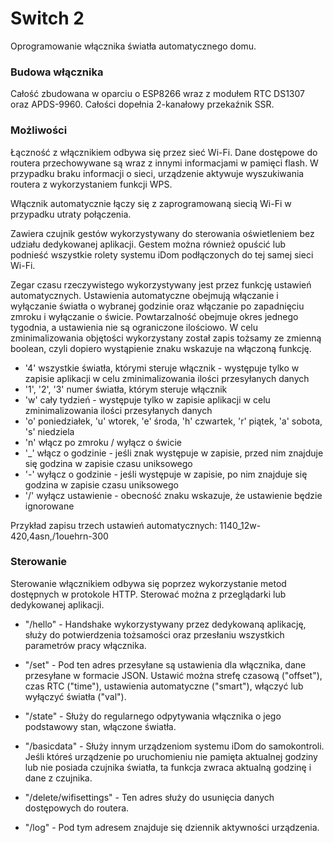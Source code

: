 # Switch 2
Oprogramowanie włącznika światła automatycznego domu.

### Budowa włącznika
Całość zbudowana w oparciu o ESP8266 wraz z modułem RTC DS1307 oraz APDS-9960. Całości dopełnia 2-kanałowy przekaźnik SSR.

### Możliwości
Łączność z włącznikiem odbywa się przez sieć Wi-Fi.
Dane dostępowe do routera przechowywane są wraz z innymi informacjami w pamięci flash.
W przypadku braku informacji o sieci, urządzenie aktywuje wyszukiwania routera z wykorzystaniem funkcji WPS.

Włącznik automatycznie łączy się z zaprogramowaną siecią Wi-Fi w przypadku utraty połączenia.

Zawiera czujnik gestów wykorzystywany do sterowania oświetleniem bez udziału dedykowanej aplikacji. Gestem można również opuścić lub podnieść wszystkie rolety systemu iDom podłączonych do tej samej sieci Wi-Fi.

Zegar czasu rzeczywistego wykorzystywany jest przez funkcję ustawień automatycznych.
Ustawienia automatyczne obejmują włączanie i wyłączanie światła o wybranej godzinie oraz włączanie po zapadnięciu zmroku i wyłączanie o świcie. Powtarzalność obejmuje okres jednego tygodnia, a ustawienia nie są ograniczone ilościowo. W celu zminimalizowania objętości wykorzystany został zapis tożsamy ze zmienną boolean, czyli dopiero wystąpienie znaku wskazuje na włączoną funkcję.

* '4' wszystkie światła, którymi steruje włącznik - występuje tylko w zapisie aplikacji w celu zminimalizowania ilości przesyłanych danych
* '1', '2', '3' numer światła, którym steruje włącznik
* 'w' cały tydzień - występuje tylko w zapisie aplikacji w celu zminimalizowania ilości przesyłanych danych
* 'o' poniedziałek, 'u' wtorek, 'e' środa, 'h' czwartek, 'r' piątek, 'a' sobota, 's' niedziela
* 'n' włącz po zmroku / wyłącz o świcie
* '_' włącz o godzinie - jeśli znak występuje w zapisie, przed nim znajduje się godzina w zapisie czasu uniksowego
* '-' wyłącz o godzinie - jeśli występuje w zapisie, po nim znajduje się godzina w zapisie czasu uniksowego
* '/' wyłącz ustawienie - obecność znaku wskazuje, że ustawienie będzie ignorowane

Przykład zapisu trzech ustawień automatycznych: 1140_12w-420,4asn,/1ouehrn-300

### Sterowanie
Sterowanie włącznikiem odbywa się poprzez wykorzystanie metod dostępnych w protokole HTTP. Sterować można z przeglądarki lub dedykowanej aplikacji.

* "/hello" - Handshake wykorzystywany przez dedykowaną aplikację, służy do potwierdzenia tożsamości oraz przesłaniu wszystkich parametrów pracy włącznika.

* "/set" - Pod ten adres przesyłane są ustawienia dla włącznika, dane przesyłane w formacie JSON. Ustawić można strefę czasową ("offset"), czas RTC ("time"), ustawienia automatyczne ("smart"), włączyć lub wyłączyć światła ("val").

* "/state" - Służy do regularnego odpytywania włącznika o jego podstawowy stan, włączone światła.

* "/basicdata" - Służy innym urządzeniom systemu iDom do samokontroli. Jeśli któreś urządzenie po uruchomieniu nie pamięta aktualnej godziny lub nie posiada czujnika światła, ta funkcja zwraca aktualną godzinę i dane z czujnika.

* "/delete/wifisettings" - Ten adres służy do usunięcia danych dostępowych do routera.

* "/log" - Pod tym adresem znajduje się dziennik aktywności urządzenia.
